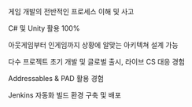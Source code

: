
게임 개발의 전반적인 프로세스 이해 및 사고

C# 및 Unity 활용 100%

아웃게임부터 인게임까지 상황에 알맞는 아키텍쳐 설계 가능

다수 프로젝트 초기 개발 및 글로벌 출시, 라이브 CS 대응 경험

Addressables & PAD 활용 경험

Jenkins 자동화 빌드 환경 구축 및 배포